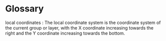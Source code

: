 # Glossary

local coordinates
:   The local coordinate system is the coordinate system of the current
    group or layer, with the X coordinate increasing towards the right
    and the Y coordinate increasing towards the bottom.

